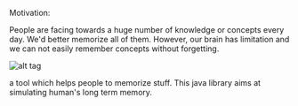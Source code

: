 Motivation:

People are facing towards a huge number of knowledge or concepts every day. We'd better memorize all of them. However, our brain has limitation and we can not easily remember concepts without forgetting. 

![alt tag](https://en.wikipedia.org/wiki/Forgetting_curve#/media/File:ForgettingCurve.svg)

a tool which helps people to memorize stuff. This java library aims at simulating human's long term memory.
